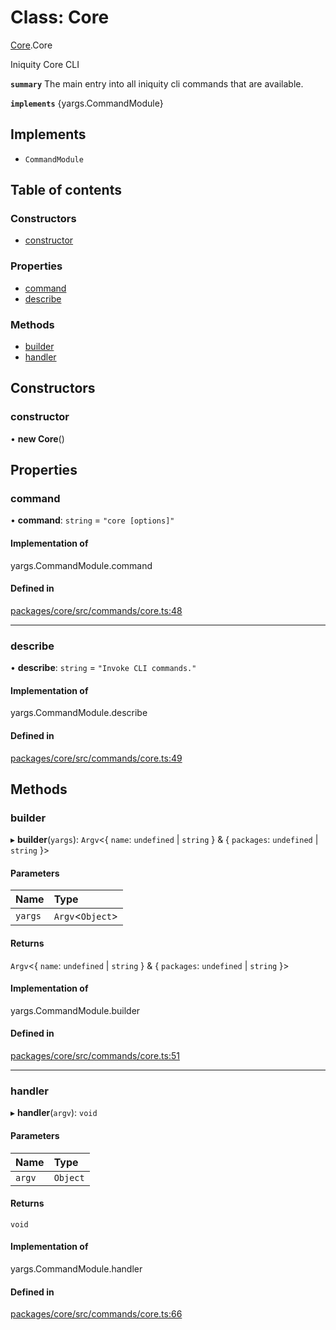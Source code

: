 # Class: Core

[Core](../modules/Core.md).Core

Iniquity Core CLI

**`summary`** The main entry into all iniquity cli commands that are available.

**`implements`** {yargs.CommandModule}

## Implements

- `CommandModule`

## Table of contents

### Constructors

- [constructor](Core.Core-1.md#constructor)

### Properties

- [command](Core.Core-1.md#command)
- [describe](Core.Core-1.md#describe)

### Methods

- [builder](Core.Core-1.md#builder)
- [handler](Core.Core-1.md#handler)

## Constructors

### constructor

• **new Core**()

## Properties

### command

• **command**: `string` = `"core [options]"`

#### Implementation of

yargs.CommandModule.command

#### Defined in

[packages/core/src/commands/core.ts:48](https://github.com/iniquitybbs/iniquity/blob/a82cddc/packages/core/src/commands/core.ts#L48)

___

### describe

• **describe**: `string` = `"Invoke CLI commands."`

#### Implementation of

yargs.CommandModule.describe

#### Defined in

[packages/core/src/commands/core.ts:49](https://github.com/iniquitybbs/iniquity/blob/a82cddc/packages/core/src/commands/core.ts#L49)

## Methods

### builder

▸ **builder**(`yargs`): `Argv`<{ `name`: `undefined` \| `string`  } & { `packages`: `undefined` \| `string`  }\>

#### Parameters

| Name | Type |
| :------ | :------ |
| `yargs` | `Argv`<`Object`\> |

#### Returns

`Argv`<{ `name`: `undefined` \| `string`  } & { `packages`: `undefined` \| `string`  }\>

#### Implementation of

yargs.CommandModule.builder

#### Defined in

[packages/core/src/commands/core.ts:51](https://github.com/iniquitybbs/iniquity/blob/a82cddc/packages/core/src/commands/core.ts#L51)

___

### handler

▸ **handler**(`argv`): `void`

#### Parameters

| Name | Type |
| :------ | :------ |
| `argv` | `Object` |

#### Returns

`void`

#### Implementation of

yargs.CommandModule.handler

#### Defined in

[packages/core/src/commands/core.ts:66](https://github.com/iniquitybbs/iniquity/blob/a82cddc/packages/core/src/commands/core.ts#L66)
